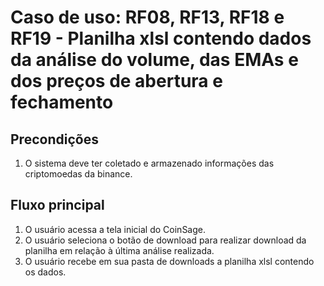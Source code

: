 # Caso de uso: **RF08, RF13, RF18 e RF19 - Planilha xlsl contendo dados da análise do volume, das EMAs e dos preços de abertura e fechamento**

## Precondições

1. O sistema deve ter coletado e armazenado informações das criptomoedas da binance.


## Fluxo principal

1. O usuário acessa a tela inicial do CoinSage.
2. O usuário seleciona o botão de download para realizar download da planilha em relação à última análise realizada.
4. O usuário recebe em sua pasta de downloads a planilha xlsl contendo os dados.

